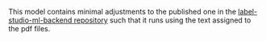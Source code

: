 This model contains minimal adjustments to the published one in the [label-studio-ml-backend repository](https://github.com/HumanSignal/label-studio-ml-backend/tree/master/label_studio_ml/examples/tesseract) such that it runs using the text assigned to the pdf files.